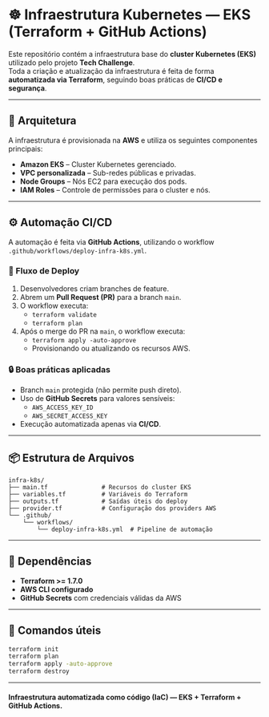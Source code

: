 # ☸️ Infraestrutura Kubernetes — EKS (Terraform + GitHub Actions)

Este repositório contém a infraestrutura base do **cluster Kubernetes (EKS)** utilizado pelo projeto **Tech Challenge**.  
Toda a criação e atualização da infraestrutura é feita de forma **automatizada via Terraform**, seguindo boas práticas de **CI/CD e segurança**.

---

## 🚀 Arquitetura

A infraestrutura é provisionada na **AWS** e utiliza os seguintes componentes principais:

- **Amazon EKS** – Cluster Kubernetes gerenciado.
- **VPC personalizada** – Sub-redes públicas e privadas.
- **Node Groups** – Nós EC2 para execução dos pods.
- **IAM Roles** – Controle de permissões para o cluster e nós.

---

## ⚙️ Automação CI/CD

A automação é feita via **GitHub Actions**, utilizando o workflow `.github/workflows/deploy-infra-k8s.yml`.

### 🔁 Fluxo de Deploy

1. Desenvolvedores criam branches de feature.
2. Abrem um **Pull Request (PR)** para a branch `main`.
3. O workflow executa:
   - `terraform validate`  
   - `terraform plan`
4. Após o merge do PR na `main`, o workflow executa:
   - `terraform apply -auto-approve`
   - Provisionando ou atualizando os recursos AWS.

### 🔒 Boas práticas aplicadas
- Branch `main` protegida (não permite push direto).  
- Uso de **GitHub Secrets** para valores sensíveis:
  - `AWS_ACCESS_KEY_ID`
  - `AWS_SECRET_ACCESS_KEY`
- Execução automatizada apenas via **CI/CD**.

---

## 📦 Estrutura de Arquivos

```
infra-k8s/
├── main.tf               # Recursos do cluster EKS
├── variables.tf          # Variáveis do Terraform
├── outputs.tf            # Saídas úteis do deploy
├── provider.tf           # Configuração dos providers AWS
└── .github/
    └── workflows/
        └── deploy-infra-k8s.yml  # Pipeline de automação
```

---

## 🧩 Dependências

- **Terraform >= 1.7.0**
- **AWS CLI configurado**
- **GitHub Secrets** com credenciais válidas da AWS

---

## 🧠 Comandos úteis

```bash
terraform init
terraform plan
terraform apply -auto-approve
terraform destroy
```

---

#### Infraestrutura automatizada como código (IaC) — EKS + Terraform + GitHub Actions.
